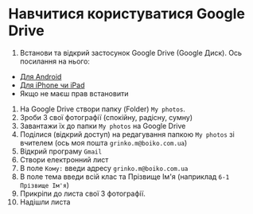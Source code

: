 # Навчитися користуватися Google Drive

1. Встанови та відкрий застосунок Google Drive (Google Диск). Ось посилання на нього:
  - [Для Android](https://play.google.com/store/apps/details?id=com.google.android.apps.docs&pcampaignid=web_share)
  - [Для iPhone чи iPad](https://apps.apple.com/us/app/google-drive/id507874739)
  - Якщо не маєш прав встановити 
1. На Google Drive створи папку (Folder) `My photos`.
1. Зроби 3 свої фотографії (спокійну, радісну, сумну)
1. Завантажи їх до папки `My photos` на Google Drive
1. Поділися (відкрий доступ) на редагування папкою `My photos` зі вчителем (ось моя пошта `grinko.m@boiko.com.ua`)
1. Відкрий програму `Gmail`
1. Створи електронний лист 
1. В поле `Кому:` введи адресу `grinko.m@boiko.com.ua`
1. В поле тема введи всій клас та Прізвище Ім'я (наприклад `6-1 Прізвище Ім'я`)
1. Прикріпи до листа свої 3 фотографії.
1. Надішли листа

